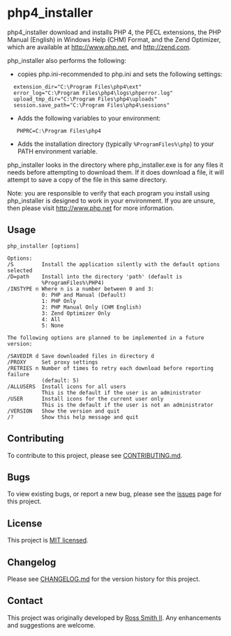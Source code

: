 # php4_installer

php4_installer download and installs PHP 4, the PECL extensions,
the PHP Manual (English) in Windows Help (CHM) Format, and the Zend Optimizer,
which are available at http://www.php.net, and http://zend.com.

php_installer also performs the following:

* copies php.ini-recommended to php.ini and sets the following settings:
````
  extension_dir="C:\Program Files\php4\ext"
  error_log="C:\Program Files\php4\logs\phperror.log"
  upload_tmp_dir="C:\Program Files\php4\uploads"
  session.save_path="C:\Program Files\php4\sessions"
````

* Adds the following variables to your environment:
````
   PHPRC=C:\Program Files\php4
````

* Adds the installation directory (typically
  `%ProgramFiles%\php`) to your PATH environment variable.

php_installer looks in the directory where php_installer.exe is for
any files it needs before attempting to download them. If it does download a
file, it will attempt to save a copy of the file in this same directory.

Note: you are responsible to verify that each program you install using
php_installer is designed to work in your environment.
If you are unsure, then please visit http://www.php.net for more information.

## Usage

````
php_installer [options]

Options:
/S         Install the application silently with the default options selected
/D=path    Install into the directory 'path' (default is
           %ProgramFiles%\PHP4)
/INSTYPE n Where n is a number between 0 and 3:
           0: PHP and Manual (Default)
           1: PHP Only
           2: PHP Manual Only (CHM English)
           3: Zend Optimizer Only
           4: All
           5: None

The following options are planned to be implemented in a future version:

/SAVEDIR d Save downloaded files in directory d
/PROXY     Set proxy settings
/RETRIES n Number of times to retry each download before reporting failure
           (default: 5)
/ALLUSERS  Install icons for all users
           This is the default if the user is an administrator
/USER      Install icons for the current user only
           This is the default if the user is not an administrator
/VERSION   Show the version and quit
/?         Show this help message and quit

````

## Contributing

To contribute to this project, please see [CONTRIBUTING.md](CONTRIBUTING.md).

## Bugs

To view existing bugs, or report a new bug, please see the [issues](/issues) page for this project.

## License

This project is [MIT licensed](LICENSE).

## Changelog

Please see [CHANGELOG.md](CHANGELOG.md) for the version history for this project.

## Contact

This project was originally developed by [Ross Smith II](mailto:ross@smithii.com).
Any enhancements and suggestions are welcome.
